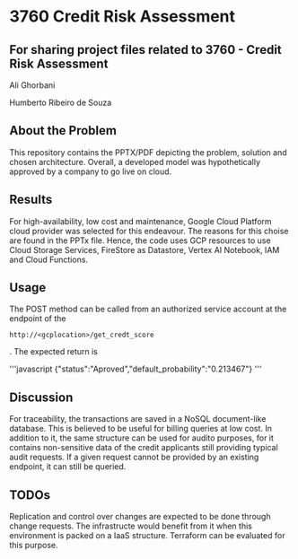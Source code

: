# 3760 Credit Risk Assessment

## For sharing project files related to 3760 - Credit Risk Assessment

Ali Ghorbani

Humberto Ribeiro de Souza

## About the Problem

This repository contains the PPTX/PDF depicting the problem, solution and chosen architecture. Overall, a developed model was hypothetically approved by a company to go live on cloud.

## Results

For high-availability, low cost and maintenance, Google Cloud Platform cloud provider was selected for this endeavour. The reasons for this choise are found in the PPTx file. Hence, the code uses GCP resources to use Cloud Storage Services, FireStore as Datastore, Vertex AI Notebook, IAM and Cloud Functions. 

## Usage

The POST method can be called from an authorized service account at the endpoint of the

`http://<gcplocation>/get_credt_score`

. The expected return is

'''javascript
{"status":"Aproved","default_probability":"0.213467"}
'''

## Discussion

For traceability, the transactions are saved in a NoSQL document-like database. This is believed to be useful for billing queries at low cost. In addition to it, the same structure can be used for audito purposes, for it contains non-sensitive data of the credit applicants still providing typical audit requests. If a given request cannot be provided by an existing endpoint, it can still be queried.

## TODOs

Replication and control over changes are expected to be done through change requests. The infrastructe would benefit from it when this environment is packed on a IaaS structure. Terraform can be evaluated for this purpose.
